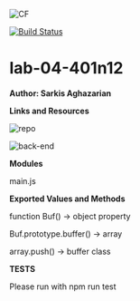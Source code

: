 ![CF](https://i.imgur.com/60omTQF.png)  

[![Build Status](https://travis-ci.org/sarkis74/lab-04-401n12-.svg?branch=master)](https://travis-ci.org/sarkis74/lab-04-401n12-)

# lab-04-401n12

**Author: Sarkis Aghazarian**

**Links and Resources**


![repo](https://github.com/sarkis74/lab-04-401n12-)

![back-end](https://lab-04-401n12.herokuapp.com/)


**Modules**  

main.js

**Exported Values and Methods**  

function Buf() -> object property  

Buf.prototype.buffer() -> array  

array.push() -> buffer class  

**TESTS**
  
Please run with npm run test

